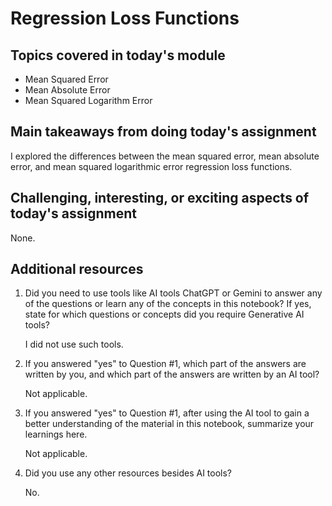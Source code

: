 # Regression Loss Functions

## Topics covered in today's module
* Mean Squared Error
* Mean Absolute Error
* Mean Squared Logarithm Error

## Main takeaways from doing today's assignment
I explored the differences between the mean squared error, mean absolute error, and mean squared logarithmic error regression loss functions.

## Challenging, interesting, or exciting aspects of today's assignment
None.

## Additional resources
1. Did you need to use tools like AI tools ChatGPT or Gemini to answer any of the questions or learn any of the concepts in this notebook? If  yes, state for which questions or concepts did you require Generative AI tools? 

    I did not use such tools.

2. If you answered "yes" to Question #1, which part of the answers are written by you, and which part of the answers are written by an AI tool? 

    Not applicable.

3. If you answered "yes" to Question #1, after using the AI tool to gain a better understanding of the material in this notebook, summarize your learnings here.

    Not applicable.

4. Did you use any other resources besides AI tools?

    No.
